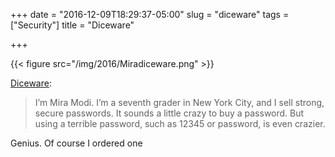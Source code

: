 +++
date = "2016-12-09T18:29:37-05:00"
slug = "diceware"
tags = ["Security"]
title = "Diceware"

+++

{{< figure src="/img/2016/Miradiceware.png" >}}

[Diceware](http://www.dicewarepasswords.com/):

> I’m Mira Modi. I’m a seventh grader in New York City, and I sell
> strong, secure passwords. It sounds a little crazy to buy a password.
> But using a terrible password, such as 12345 or password, is even
> crazier.

Genius. Of course I ordered one
